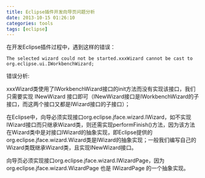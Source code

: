 ```yaml
---
title: Eclipse插件开发向导页问题分析
date: 2013-10-15 01:26:10
categories: tools
tags: [eclipse]
---
```


在开发Eclipse插件过程中，遇到这样的错误：

	The selected wizard could not be started.xxxWizard cannot be cast to org.eclipse.ui.IWorkbenchWizard;

错误分析:

xxxWizard类使用了IWorkbenchWizard接口的init方法而没有实现该接口，我们只需要实现 INewWizard 接口即可（INewWizard接口是IWorkbenchWizard的子接口，而这两个接口又都是IWizard接口的子接口）；

在Eclipse中，向导必须实现接口org.eclipse.jface.wizard.IWizard，如不实现IWizard接口而只继承Wizard类，则还需实现performFinish()方法，因为该方法在Wizard类中是对接口IWizard的抽象实现，即Eclipse提供的org.eclipse.jface.wizard.Wizard类是IWizard的抽象实现；一般我们编写自己的Wizard类既继承Wizard类，且实现INewWizard接口。

向导页必须实现接口org.eclipse.jface.wizard.IWizardPage，因为org.eclipse.jface.wizard.WizardPage 也是 IWizardPage 的一个抽象实现。
